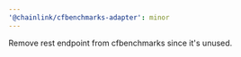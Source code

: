 ```yaml
---
'@chainlink/cfbenchmarks-adapter': minor
---
```


Remove rest endpoint from cfbenchmarks since it's unused.
